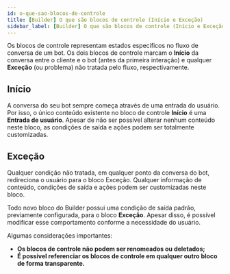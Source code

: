 ```yaml
---
id: o-que-sao-blocos-de-controle
title: [Builder] O que são blocos de controle (Início e Exceção)
sidebar_label: [Builder] O que são blocos de controle (Início e Exceção)
---
```

Os blocos de controle representam estados específicos no fluxo de conversa de um bot. Os dois blocos de controle marcam o **Início** da conversa entre o cliente e o bot (antes da primeira interação) e qualquer **Exceção** (ou problema) não tratada pelo fluxo, respectivamente.

## Início
A conversa do seu bot sempre começa através de uma entrada do usuário. Por isso, o único conteúdo existente no bloco de controle **Início** é uma **Entrada de usuário**. Apesar de não ser possível alterar nenhum conteúdo neste bloco, as condições de saída e ações podem ser totalmente customizadas.

## Exceção
Qualquer condição não tratada, em qualquer ponto da conversa do bot, redireciona o usuário para o bloco Exceção. Qualquer informação de conteúdo, condições de saída e ações podem ser customizadas neste bloco.

Todo novo bloco do Builder possui uma condição de saída padrão, previamente configurada, para o bloco **Exceção**. Apesar disso, é possível modificar esse comportamento conforme a necessidade do usuário.

Algumas considerações importantes:

* **Os blocos de controle não podem ser renomeados ou deletados;**
* **É possível referenciar os blocos de controle em qualquer outro bloco de forma transparente.**
